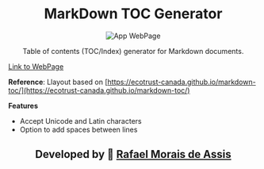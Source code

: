 <div align="center">
<h1>MarkDown TOC Generator</h1>

<p>
<img src="https://img.shields.io/badge/app-web--page-success" alt="App WebPage">
</p>

Table of contents (TOC/Index) generator for Markdown documents.

</div>

[Link to WebPage](https://rafanthx13.github.io/md-toc-generator/)

**Reference**: Llayout based on [https://ecotrust-canada.github.io/markdown-toc/](https://ecotrust-canada.github.io/markdown-toc/)

**Features**

+ Accept Unicode and Latin characters
+ Option to add spaces between lines

<h2 align="center">Developed by &#128640; <a href="https://rafanthx13.github.io/">Rafael Morais de Assis</a></h2>
